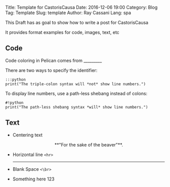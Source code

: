 Title: Template for CastorisCausa
Date: 2016-12-06 19:00
Category: Blog
Tag: Template
Slug: template
Author: Ray Cassani
Lang: spa

This Draft has as goal to show how to write a post for CastorisCausa

It provides format examples for code, images, text, etc

## Code

Code coloring in Pelican comes from _________

There are two ways to specify the identifier:

    :::python
    print("The triple-colon syntax will *not* show line numbers.")

To display line numbers, use a path-less shebang instead of colons:

    #!python
    print("The path-less shebang syntax *will* show line numbers.")


## Text
* Centering text  

  <center>
    **"For the sake of the beaver"**.  
  </center>  

* Horizontal line `<hr>`
  <hr>

* Blank Space `<\br>`
  </br>

* Something here
  123
